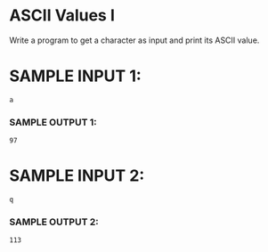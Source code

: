 # ASCII Values I

Write a program to get a character as input and print its ASCII value.

# SAMPLE INPUT 1:

```
a
```

### SAMPLE OUTPUT 1:

```
97
```

# SAMPLE INPUT 2:

```
q
```

### SAMPLE OUTPUT 2:

```
113
```
